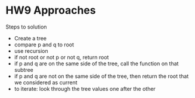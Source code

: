 # HW9 Approaches
Steps to solution
- Create a tree
- compare p and q to root
- use recursion
- if not root or not p or not q, return root
- if p and q are on the same side of the tree, call the function on that subtree
- if p and q are not on the same side of the tree, then return the root that we considered as current
- to iterate: look through the tree values one after the other
